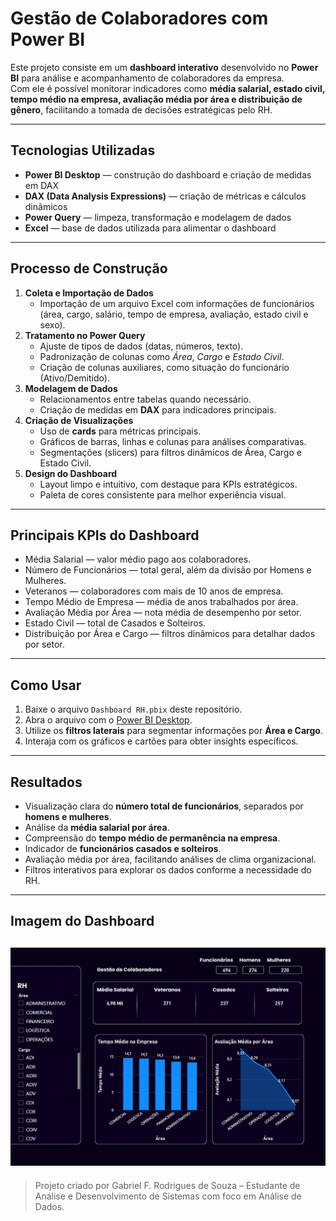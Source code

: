 # Gestão de Colaboradores com Power BI

Este projeto consiste em um **dashboard interativo** desenvolvido no **Power BI** para análise e acompanhamento de colaboradores da empresa.  
Com ele é possível monitorar indicadores como **média salarial, estado civil, tempo médio na empresa, avaliação média por área e distribuição de gênero**, facilitando a tomada de decisões estratégicas pelo RH.

---
## Tecnologias Utilizadas
- **Power BI Desktop** — construção do dashboard e criação de medidas em DAX  
- **DAX (Data Analysis Expressions)** — criação de métricas e cálculos dinâmicos  
- **Power Query** — limpeza, transformação e modelagem de dados  
- **Excel** — base de dados utilizada para alimentar o dashboard  

---
## Processo de Construção
1. **Coleta e Importação de Dados**  
   - Importação de um arquivo Excel com informações de funcionários (área, cargo, salário, tempo de empresa, avaliação, estado civil e sexo).  
2. **Tratamento no Power Query**  
   - Ajuste de tipos de dados (datas, números, texto).  
   - Padronização de colunas como *Área*, *Cargo* e *Estado Civil*.  
   - Criação de colunas auxiliares, como situação do funcionário (Ativo/Demitido).  
3. **Modelagem de Dados**  
   - Relacionamentos entre tabelas quando necessário.  
   - Criação de medidas em **DAX** para indicadores principais.  
4. **Criação de Visualizações**  
   - Uso de **cards** para métricas principais.  
   - Gráficos de barras, linhas e colunas para análises comparativas.  
   - Segmentações (slicers) para filtros dinâmicos de Área, Cargo e Estado Civil.  
5. **Design do Dashboard**  
   - Layout limpo e intuitivo, com destaque para KPIs estratégicos.  
   - Paleta de cores consistente para melhor experiência visual.

---
## Principais KPIs do Dashboard
- Média Salarial — valor médio pago aos colaboradores.
- Número de Funcionários — total geral, além da divisão por Homens e Mulheres.
- Veteranos — colaboradores com mais de 10 anos de empresa.
- Tempo Médio de Empresa — média de anos trabalhados por área.
- Avaliação Média por Área — nota média de desempenho por setor.
- Estado Civil — total de Casados e Solteiros.
- Distribuição por Área e Cargo — filtros dinâmicos para detalhar dados por setor.

---
## Como Usar
1. Baixe o arquivo `Dashboard RH.pbix` deste repositório.  
2. Abra o arquivo com o [Power BI Desktop](https://powerbi.microsoft.com/desktop/).  
3. Utilize os **filtros laterais** para segmentar informações por **Área e Cargo**.  
4. Interaja com os gráficos e cartões para obter insights específicos. 

---
## Resultados
-  Visualização clara do **número total de funcionários**, separados por **homens e mulheres**.  
-  Análise da **média salarial por área**.  
-  Compreensão do **tempo médio de permanência na empresa**.  
-  Indicador de **funcionários casados e solteiros**.  
-  Avaliação média por área, facilitando análises de clima organizacional.  
-  Filtros interativos para explorar os dados conforme a necessidade do RH.
  
---
##  Imagem do Dashboard

![Dashboard](./Imagens/dashboard_funcionarios.png)
---

> Projeto criado por Gabriel F. Rodrigues de Souza – Estudante de Análise e Desenvolvimento de Sistemas com foco em Análise de Dados.

